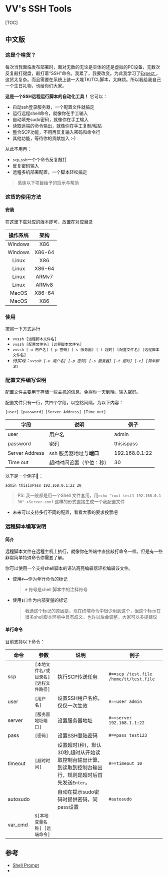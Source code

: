 # VV's SSH Tools



[TOC]

## 中文版

### 这是个啥货？

每次当我面临发布部署时，面对无数的无论是实体的还是虚拟的PC设备，无数次反复敲打键盘，敲打着“SSH”命令。我累了，我要改变。为此我学习了[Expect ](https://en.wikipedia.org/wiki/Expect) ，这货太复杂。而且需要在系统上装一大堆TK/TCL脚本，太麻烦。所以我给我自己一个生日礼物，也给你们大家。



**这是一个SSH远程运行脚本的自动化工具！** 它可以：

- 自动ssh登录服务器，一个配置文件就搞定
- 运行远程shell命令，就像你在手工输入
- 自动填充sudo密码，就像你在手工输入
- 读取远端的命令输出，就像你在手工复制/粘贴
- 整合SCP功能，不用再反复输入密码和命令行
- 其他功能，等待你的贡献加入 :-)





从此不用再：

- `scp`,`ssh`一个个命令反复敲打
- 反复密码输入
- 远程多机部署配置，一个脚本轻松搞定



> 感谢以下项目给予的启示与帮助
>
> 

### 这货的使用方法

#### 安装

在[这里](https://github.com/iONCreate/vvssh/release/)下载对应的版本即可，放置在对应目录

| 操作系统 |  架构  |
| :------: | :----: |
| Windows  |  X86   |
| Windows  | X86-64 |
|  Linux   |  X86   |
|  Linux   | X86-64 |
|  Linux   | ARMv7  |
|  Linux   | ARMv8  |
|  MacOS   | X86-64 |
|  MacOS   |  X86   |





### 使用

按照一下方式运行

- `vvssh [远程脚本文件名]` 
- `vvssh [配置文件名] [远程脚本文件名]`
- `vvssh [-u 用户名] [-p 密码] [-s 服务器] [-t 超时] [配置文件名] [远程脚本文件名]`
- *待实现：`vvssh [-u 用户名] [-p 密码] [-s 服务器] [-t 超时] [-c] [简单脚本]`* 



### 配置文件编写说明

配置文件主要用于存储一些主机的信息，免得你一天到晚，输入密码。

配置文件只有一行，共四个字段，以空格间隔，为以下内容：

```
[user] [password] [Server Address] [Time out]
```

| 字段           | 说明                     | 例子           |
| -------------- | ------------------------ | -------------- |
| user           | 用户名                   | admin          |
| password       | 密码                     | thisispass     |
| Server Address | ssh 服务器地址与**端口** | 192.168.0.1:22 |
| Time out       | 超时时间设置（单位：秒） | 30             |

以下是一个例子🌰：

```
admin thisisPass 192.168.0.1:22 20
```

> PS: 我一般都是用一个Shell 文件套用，用`echo "root test1 192.168.0.1 30" >Server.conf` 这样的形式直接生成一个我配置文件



- 未来可以支持多行不同的配置，看看大家的要求投票吧



### 远程脚本编写说明

#### 简介

远程脚本文件在远程主机上执行，就像你在终端中直接敲打命令一样。但是有一些非常简单特殊命令你需要了解。

你可以使用一个支持shell脚本的语法高亮编辑器轻松编辑该文件。

- 使用`#==`作为单行命令的标记

  > `#` 符号是shell 脚本中的注释符号

- 使用`$[]`作为内部变量的标记

  > 我选这个标记的原因是，现在终端命令中很少用到这个，但这个标示在很多shell脚本环境中具有歧义，也许以后会调整，大家可以多提建议

#### 单行命令

目前支持以下命令：

| 命令     | 参数                                   | 说明                                                         | 例子                                   |
| -------- | -------------------------------------- | ------------------------------------------------------------ | -------------------------------------- |
| scp      | `[本地文件名/或目录名] [远程文件路径]` | 执行SCP传送任务                                              | `#==scp /test.file /home/tt/test.file` |
| user     | `[用户名]`                             | 设置SSH用户名称，仅仅一次生效                                | `#==user admin`                        |
| server   | `[服务器地址端口]`                     | 设置服务器地址                                               | `#==server 192.168.1.1:22`             |
| pass     | `[密码]`                               | 设置SSH登陆密码                                              | `#==pass test123`                      |
| timeout  | `[超时时间]`                           | 设置超时(秒)，默认30秒,超时从开始读取控制台输出计算，到读取到控制台输出行，规则是超时后首先发送`Enter`。 | `#==timeout 10`                        |
| autosudo |                                        | 自动在提示sudo密码时提供密码，同pass设置                     | `#autosudo`                            |
| var_cmd  | `$[本地变量名称] [远端命令]`           |                                                              |                                        |





## 参考

- [Shell Prompt](https://en.wikibooks.org/wiki/Guide_to_Unix/Explanations/Shell_Prompt)
- 

